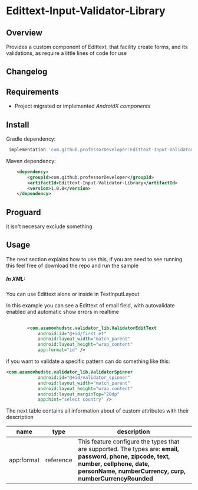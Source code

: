 # Edittext-Input-Validator-Library

## Overview
Provides a custom component of Edittext, that facility create forms, and its validations, as require a little lines of code for use

## Changelog


## Requirements

* Project migrated or implemented *AndroidX components*

## Install

Gradle dependency:
```Groovy
 implementation 'com.github.professorDeveloper:Edittext-Input-Validator-Library:1.0.0'
```

Maven dependency:
```XML
	<dependency>
	    <groupId>com.github.professorDeveloper</groupId>
	    <artifactId>Edittext-Input-Validator-Library</artifactId>
	    <version>1.0.0</version>
	</dependency>
```
## Proguard
it isn't necesary exclude something 


## Usage

The next section explains how to use this, if you are need to see running this feel free of download the repo and run the sample

##### In XML:

You can use Edittext alone or inside in TextInputLayout

In this example you can see a Edittext of email field, with autovalidate enabled and automatic show errors in realtime

```XML
  
        <com.azamovhudstc.validator_lib.ValidatorEditText
            android:id="@+id/first_et"
            android:layout_width="match_parent"
            android:layout_height="wrap_content"
            app:format="id" />
```

if you want to validate a specific pattern can do something like this:

```XML
<com.azamovhudstc.validator_lib.ValidatorSpinner
            android:id="@+id/validator_spinner"
            android:layout_width="match_parent"
            android:layout_height="wrap_content"
            android:layout_marginTop="20dp"
            app:hint="select country" />
```


The next table contains all information about of custom attributes with their description


| name  | type | description |
|---|---|---|
|  app:format | reference  | This feature configure the types that are supported. The types are: **email, password, phone, zipcode, text, number, cellphone, date, personName, numberCurrency, curp, numberCurrencyRounded** |
